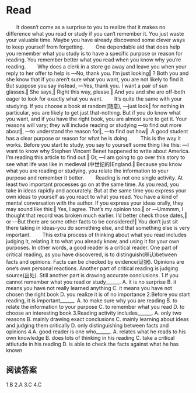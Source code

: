 # Read

　　It doesn‘t come as a surprise to you to realize that it makes no difference what you read or study if you can‘t remember it. You just waste your valuable time. Maybe you have already discovered some clever ways to keep yourself from forgetting.
　　One dependable aid that does help you remember what you study is to have a specific purpose or reason for reading. You remember better what you read when you know why you‘re reading.
　　Why does a clerk in a store go away and leave you when your reply to her offer to help is ―No, thank you. I‘m just looking‖ ? Both you and she know that if you aren‘t sure what you want, you are not likely to find it. But suppose you say instead, ―Yes, thank you. I want a pair of sun glasses.‖ She says,‖ Right this way, please.‖ And you and she are off-both eager to look for exactly what you want.
　　It‘s quite the same with your studying. If you choose a book at random(随意), ―just look‖ for nothing in particular, you are likely to get just that-nothing. But if you do know what you want, and if you have the right book, you are almost sure to get it. Your reasons will vary; they will include reading or studying ―to find out more about‖, ―to understand the reason for‖, ―to find out how‖ .A good student has a clear purpose or reason for what he is doing.
　　This is the way it works. Before you start to study, you say to yourself some thing like this: ―I want to know why Stephen Vincent Benet happened to write about America. I‘m reading this article to find out.‖ Or, ―I am going to go over this story to see what life was like in medieval (中世纪的)England.‖ Because you know what you are reading or studying, you relate the information to your purpose and remember it better.
　　Reading is not one single activity. At least two important processes go on at the same time. As you read, you take in ideas rapidly and accurately. But at the same time you express your own ideas to yourself as you react to what you read. You have a kind of mental conversation with the author. If you express your ideas orally, they may sound like this:‖ Yes, I agree. That‘s my opinion too.‖ or ―Ummmm, I thought that record was broken much earlier. I‘d better check those dates,‖ or ―But there are some other facts to be considered!‖ You don‘t just sit there taking in ideas-you do something else, and that something else is very important.
　　This extra process of thinking about what you read includes judging it, relating it to what you already know, and using it for your own purposes. In other words, a good reader is a critical reader. One part of critical reading, as you have discovered, is to distinguish(辨认)between facts and opinions. Facts can be checked by evidence(证据). Opinions are one‘s own personal reactions. Another part of critical reading is judging source(出处). Still another part is drawing accurate conclusions.
1.If you cannot remember what you read or study______.
A. it is no surprise
B. it means you have not really learned anything 
C. it means you have not chosen the right book 
D. you realize it is of no importance
2.Before you start reading, it is important______.
A. to make sure why you are reading
B. to relate the information to your purpose 
C. to remember what you read 
D. to choose an interesting book
3.Reading activity includes______.
A. only two reasons
B. mainly drawing exact conclusions
C. mainly learning about ideas and judging them critically
D. only distinguishing between facts and opinions
4.A. good reader is one who______.
A. relates what he reads to his own knowledge
B. does lots of thinking in his reading
C. take a critical attiutude in his reading
D. is able to check the facts against what he has known
## 阅读答案
1.B
2.A
3.C
4.C
